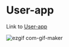 # User-app

Link to [User-app](https://brave-almeida-be0e44.netlify.app/)

![ezgif com-gif-maker](https://user-images.githubusercontent.com/74892817/144306850-9de6eb29-b95c-4ed4-bf8d-b15944b6b620.gif)
